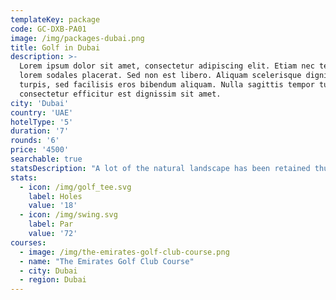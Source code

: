 ```yaml
---
templateKey: package
code: GC-DXB-PA01
image: /img/packages-dubai.png
title: Golf in Dubai
description: >-
  Lorem ipsum dolor sit amet, consectetur adipiscing elit. Etiam nec tellus eu
  lorem sodales placerat. Sed non est libero. Aliquam scelerisque dignissim
  turpis, sed facilisis eros bibendum aliquam. Nulla sagittis tempor turpis,
  consectetur efficitur est dignissim sit amet. 
city: 'Dubai'
country: 'UAE'
hotelType: '5'
duration: '7'
rounds: '6'
price: '4500'
searchable: true
statsDescription: "A lot of the natural landscape has been retained thus making it quite a challenging layout."
stats:
  - icon: /img/golf_tee.svg
    label: Holes
    value: '18'
  - icon: /img/swing.svg
    label: Par
    value: '72'
courses:
  - image: /img/the-emirates-golf-club-course.png
  - name: "The Emirates Golf Club Course"
  - city: Dubai
  - region: Dubai
---
```


